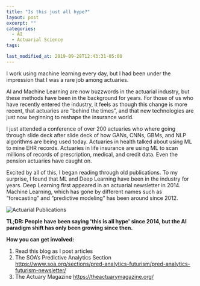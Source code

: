 ```yaml
---
title: "Is this just all hype?"
layout: post
excerpt: ""
categories:
  - AI
  - Actuarial Science
tags:

last_modified_at: 2019-09-28T12:43:31-05:00
---
```


I work using machine learning every day, but I had been under the impression that I was a rare job among actuaries.

AI and Machine Learning are now buzzwords in the actuarial industry, but these methods have been in the background for years.  For those of us who have recently entered the industry, it feels as though this change is more recent, that actuaries are “behind the times”, and that new technologies are just now beginning to reshape the insurance world.

I just attended a conference of over 200 actuaries who where going through slide deck after slide deck of how GANs, CNNs, GBMs, and NLP algorithms are being used today.  Actuaries in health talked about using ML to mine EHR records.  Actuaries in life insurance are using ML to scan millions of records of prescription, medical, and credit data.  Even the pension actuaries have caught on.

Excited by all of this, I began reading through old publications.  To my surprise, I found that ML and Deep Learning have been in the industry for years.  Deep Learning first appeared in an actuarial newsletter in 2014.  Machine Learning, which has gone by different names such as “forecasting” and “predictive modeling” has been around since 2012.

![Actuarial Publications](https://github.com/sdcastillo/sdcastillo.github.io/tree/master/assets/css/AI_in_industry_timeline.PNG)

**TL;DR: People have been saying 'this is all hype' since 2014, but the AI paradigm shift has only been growing since then.**


**How you can get involved:**

1.  Read this blog as I post articles
2.	The SOA’s Predictive Analytics Section https://www.soa.org/sections/pred-analytics-futurism/pred-analytics-futurism-newsletter/
3.	The Actuary Magazine https://theactuarymagazine.org/
